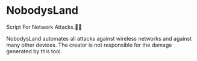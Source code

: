# NobodysLand
Script For Network Attacks.📴📶

NobodysLand automates all attacks against wireless networks and against many other devices. The creator is not responsible for the damage generated by this tool.
